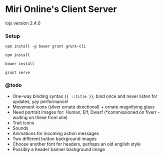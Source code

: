 # Miri Online's Client Server

iojs version 2.4.0

### Setup
`npm install -g bower grunt grunt-cli`

`npm install`

`bower install`

`grunt serve`


### @todo
- One-way binding syntax `{{ ::title }}`, bind once and never listen for updates, yay performance!
- Movement icons (silver ornate directional) + ornate magnifying glass
- Need portrait images for: Human, Elf, Dwarf (*commissioned on fiverr - waiting on these from olie)
- Trait icons
- Sounds
- Animations for incoming action messages
- Two different button background images
- Choose another font for headers, perhaps an old english style
- Possibly a header banner background image
